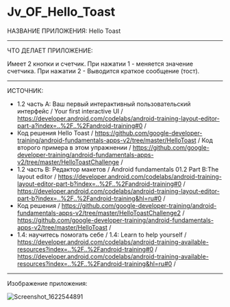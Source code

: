# Jv_OF_Hello_Toast

НАЗВАНИЕ ПРИЛОЖЕНИЯ: Hello Toast

------------------------------
ЧТО ДЕЛАЕТ ПРИЛОЖЕНИЕ:

 Имеет 2 кнопки и счетчик.
 При нажатии 1 - меняется значение счетчика.
 При нажатии 2 - Выводится краткое сообщение (тост). 

------------------------------
ИСТОЧНИК: 

* 1.2 часть A: Ваш первый интерактивный пользовательский интерфейс / Your first interactive UI / https://developer.android.com/codelabs/android-training-layout-editor-part-a?index=..%2F..%2Fandroid-training#0 /
* Код решения Hello Toast / https://github.com/google-developer-training/android-fundamentals-apps-v2/tree/master/HelloToast / Код второго примера в этом упражнении / https://github.com/google-developer-training/android-fundamentals-apps-v2/tree/master/HelloToastChallenge /
* 1.2 часть B: Редактор макетов / Android fundamentals 01.2 Part B:The layout editor / https://developer.android.com/codelabs/android-training-layout-editor-part-b?index=..%2F..%2Fandroid-training#0 / https://developer.android.com/codelabs/android-training-layout-editor-part-b?index=..%2F..%2Fandroid-training&hl=ru#0 /
* Код решения / https://github.com/google-developer-training/android-fundamentals-apps-v2/tree/master/HelloToastChallenge2 / https://github.com/google-developer-training/android-fundamentals-apps-v2/tree/master/HelloToast /
* 1.4: научитесь помогать себе / 1.4: Learn to help yourself / https://developer.android.com/codelabs/android-training-available-resources?index=..%2F..%2Fandroid-training#0 / https://developer.android.com/codelabs/android-training-available-resources?index=..%2F..%2Fandroid-training&hl=ru#0 /

------------------------------
Изображение приложения:

![Screenshot_1622544891](https://user-images.githubusercontent.com/77355204/120312159-0ad39280-c2e1-11eb-948f-9c01e888680c.png)
